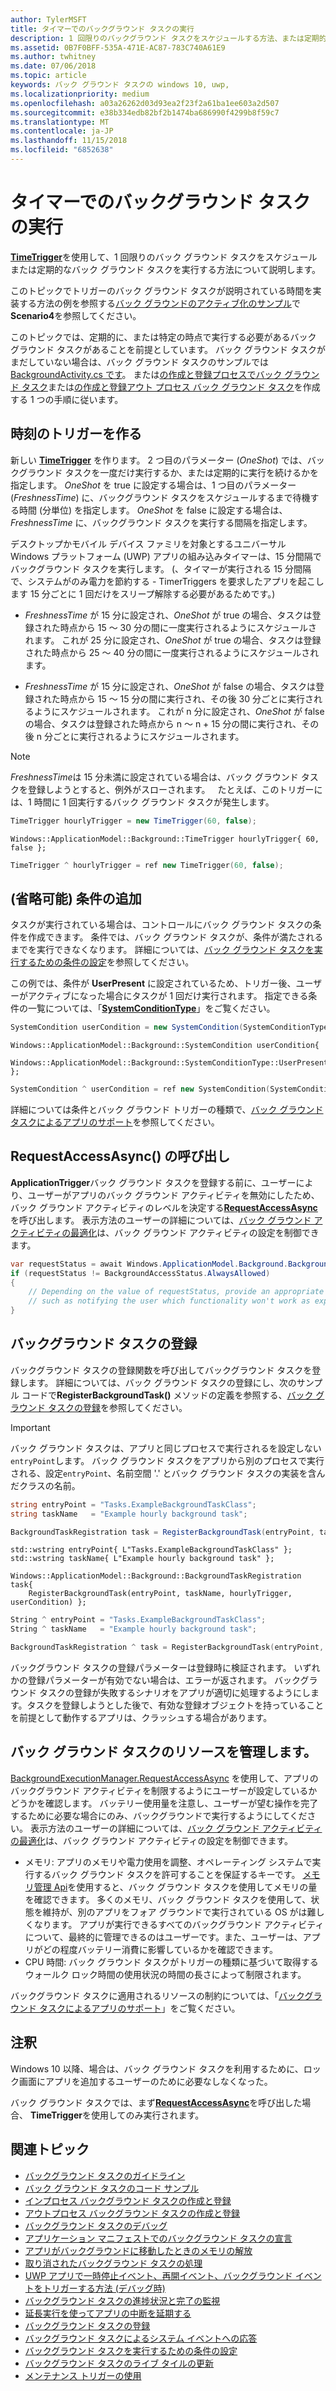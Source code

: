 ```yaml
---
author: TylerMSFT
title: タイマーでのバックグラウンド タスクの実行
description: 1 回限りのバックグラウンド タスクをスケジュールする方法、または定期的なバックグラウンド タスクを実行する方法について説明します。
ms.assetid: 0B7F0BFF-535A-471E-AC87-783C740A61E9
ms.author: twhitney
ms.date: 07/06/2018
ms.topic: article
keywords: バック グラウンド タスクの windows 10, uwp,
ms.localizationpriority: medium
ms.openlocfilehash: a03a26262d03d93ea2f23f2a61ba1ee603a2d507
ms.sourcegitcommit: e38b334edb82bf2b1474ba686990f4299b8f59c7
ms.translationtype: MT
ms.contentlocale: ja-JP
ms.lasthandoff: 11/15/2018
ms.locfileid: "6852638"
---
```

# <a name="run-a-background-task-on-a-timer"></a>タイマーでのバックグラウンド タスクの実行

[**TimeTrigger**](https://msdn.microsoft.com/library/windows/apps/br224843)を使用して、1 回限りのバック グラウンド タスクをスケジュールまたは定期的なバック グラウンド タスクを実行する方法について説明します。

このトピックでトリガーのバック グラウンド タスクが説明されている時間を実装する方法の例を参照する[バック グラウンドのアクティブ化のサンプル](https://github.com/Microsoft/Windows-universal-samples/tree/master/Samples/BackgroundActivation)で**Scenario4**を参照してください。

このトピックでは、定期的に、または特定の時点で実行する必要があるバック グラウンド タスクがあることを前提としています。 バック グラウンド タスクがまだしていない場合は、バック グラウンド タスクのサンプルでは[BackgroundActivity.cs です](https://github.com/Microsoft/Windows-universal-samples/blob/master/Samples/BackgroundActivation/cs/BackgroundActivity.cs)。 または[の作成と登録プロセスでバック グラウンド タスク](create-and-register-an-inproc-background-task.md)または[の作成と登録アウト プロセス バック グラウンド タスク](create-and-register-a-background-task.md)を作成する 1 つの手順に従います。

## <a name="create-a-time-trigger"></a>時刻のトリガーを作る

新しい [**TimeTrigger**](https://msdn.microsoft.com/library/windows/apps/br224843) を作ります。 2 つ目のパラメーター (*OneShot*) では、バックグラウンド タスクを一度だけ実行するか、または定期的に実行を続けるかを指定します。 *OneShot* を true に設定する場合は、1 つ目のパラメーター (*FreshnessTime*) に、バックグラウンド タスクをスケジュールするまで待機する時間 (分単位) を指定します。 *OneShot* を false に設定する場合は、*FreshnessTime* に、バックグラウンド タスクを実行する間隔を指定します。

デスクトップかモバイル デバイス ファミリを対象とするユニバーサル Windows プラットフォーム (UWP) アプリの組み込みタイマーは、15 分間隔でバックグラウンド タスクを実行します。 (、タイマーが実行される 15 分間隔で、システムがのみ電力を節約する - TimerTriggers を要求したアプリを起こします 15 分ごとに 1 回だけをスリープ解除する必要があるためです。)

- *FreshnessTime* が 15 分に設定され、*OneShot* が true の場合、タスクは登録された時点から 15 ～ 30 分の間に一度実行されるようにスケジュールされます。 これが 25 分に設定され、*OneShot* が true の場合、タスクは登録された時点から 25 ～ 40 分の間に一度実行されるようにスケジュールされます。

- *FreshnessTime* が 15 分に設定され、*OneShot* が false の場合、タスクは登録された時点から 15 ～ 15 分の間に実行され、その後 30 分ごとに実行されるようにスケジュールされます。 これが n 分に設定され、*OneShot* が false の場合、タスクは登録された時点から n ～ n + 15 分の間に実行され、その後 n 分ごとに実行されるようにスケジュールされます。

> [!NOTE]
> *FreshnessTime*は 15 分未満に設定されている場合は、バック グラウンド タスクを登録しようとすると、例外がスローされます。
 
たとえば、このトリガーには、1 時間に 1 回実行するバック グラウンド タスクが発生します。

```cs
TimeTrigger hourlyTrigger = new TimeTrigger(60, false);
```

```cppwinrt
Windows::ApplicationModel::Background::TimeTrigger hourlyTrigger{ 60, false };
```

```cpp
TimeTrigger ^ hourlyTrigger = ref new TimeTrigger(60, false);
```

## <a name="optional-add-a-condition"></a>(省略可能) 条件の追加

タスクが実行されている場合は、コントロールにバック グラウンド タスクの条件を作成できます。 条件では、バック グラウンド タスクが、条件が満たされるまでを実行できなくなります。 詳細については、[バック グラウンド タスクを実行するための条件の設定](set-conditions-for-running-a-background-task.md)を参照してください。

この例では、条件が **UserPresent** に設定されているため、トリガー後、ユーザーがアクティブになった場合にタスクが 1 回だけ実行されます。 指定できる条件の一覧については、「[**SystemConditionType**](https://msdn.microsoft.com/library/windows/apps/br224835)」をご覧ください。

```cs
SystemCondition userCondition = new SystemCondition(SystemConditionType.UserPresent);
```

```cppwinrt
Windows::ApplicationModel::Background::SystemCondition userCondition{
    Windows::ApplicationModel::Background::SystemConditionType::UserPresent };
```

```cpp
SystemCondition ^ userCondition = ref new SystemCondition(SystemConditionType::UserPresent);
```

詳細については条件とバック グラウンド トリガーの種類で、[バック グラウンド タスクによるアプリのサポート](support-your-app-with-background-tasks.md)を参照してください。

##  <a name="call-requestaccessasync"></a>RequestAccessAsync() の呼び出し

**ApplicationTrigger**バック グラウンド タスクを登録する前に、ユーザーにより、ユーザーがアプリのバック グラウンド アクティビティを無効にしたため、バック グラウンド アクティビティのレベルを決定する[**RequestAccessAsync**](https://msdn.microsoft.com/library/windows/apps/hh700494)を呼び出します。 表示方法のユーザーの詳細については、[バック グラウンド アクティビティの最適化](https://docs.microsoft.com/windows/uwp/debug-test-perf/optimize-background-activity)は、バック グラウンド アクティビティの設定を制御できます。

```cs
var requestStatus = await Windows.ApplicationModel.Background.BackgroundExecutionManager.RequestAccessAsync();
if (requestStatus != BackgroundAccessStatus.AlwaysAllowed)
{
    // Depending on the value of requestStatus, provide an appropriate response
    // such as notifying the user which functionality won't work as expected
}
```

## <a name="register-the-background-task"></a>バックグラウンド タスクの登録

バックグラウンド タスクの登録関数を呼び出してバックグラウンド タスクを登録します。 詳細については、バック グラウンド タスクの登録にし、次のサンプル コードで**RegisterBackgroundTask()** メソッドの定義を参照する、[バック グラウンド タスクの登録](register-a-background-task.md)を参照してください。

> [!IMPORTANT]
> バック グラウンド タスクは、アプリと同じプロセスで実行されるを設定しない`entryPoint`します。 バック グラウンド タスクをアプリから別のプロセスで実行される、設定`entryPoint`、名前空間 '.' とバック グラウンド タスクの実装を含んだクラスの名前。

```cs
string entryPoint = "Tasks.ExampleBackgroundTaskClass";
string taskName   = "Example hourly background task";

BackgroundTaskRegistration task = RegisterBackgroundTask(entryPoint, taskName, hourlyTrigger, userCondition);
```

```cppwinrt
std::wstring entryPoint{ L"Tasks.ExampleBackgroundTaskClass" };
std::wstring taskName{ L"Example hourly background task" };

Windows::ApplicationModel::Background::BackgroundTaskRegistration task{
    RegisterBackgroundTask(entryPoint, taskName, hourlyTrigger, userCondition) };
```

```cpp
String ^ entryPoint = "Tasks.ExampleBackgroundTaskClass";
String ^ taskName   = "Example hourly background task";

BackgroundTaskRegistration ^ task = RegisterBackgroundTask(entryPoint, taskName, hourlyTrigger, userCondition);
```

バックグラウンド タスクの登録パラメーターは登録時に検証されます。 いずれかの登録パラメーターが有効でない場合は、エラーが返されます。 バックグラウンド タスクの登録が失敗するシナリオをアプリが適切に処理するようにします。タスクを登録しようとした後で、有効な登録オブジェクトを持っていることを前提として動作するアプリは、クラッシュする場合があります。

## <a name="manage-resources-for-your-background-task"></a>バック グラウンド タスクのリソースを管理します。

[BackgroundExecutionManager.RequestAccessAsync](https://msdn.microsoft.com/library/windows/apps/windows.applicationmodel.background.backgroundexecutionmanager.aspx) を使用して、アプリのバックグラウンド アクティビティを制限するようにユーザーが設定しているかどうかを確認します。 バッテリー使用量を注意し、ユーザーが望む操作を完了するために必要な場合にのみ、バックグラウンドで実行するようにしてください。 表示方法のユーザーの詳細については、[バック グラウンド アクティビティの最適化](https://docs.microsoft.com/windows/uwp/debug-test-perf/optimize-background-activity)は、バック グラウンド アクティビティの設定を制御できます。

- メモリ: アプリのメモリや電力使用を調整、オペレーティング システムで実行するバック グラウンド タスクを許可することを保証するキーです。 [メモリ管理 Api](https://msdn.microsoft.com/library/windows/apps/windows.system.memorymanager.aspx)を使用すると、バック グラウンド タスクを使用してメモリの量を確認できます。 多くのメモリ、バック グラウンド タスクを使用して、状態を維持が、別のアプリをフォア グラウンドで実行されている OS がは難しくなります。 アプリが実行できるすべてのバックグラウンド アクティビティについて、最終的に管理できるのはユーザーです。また、ユーザーは、アプリがどの程度バッテリー消費に影響しているかを確認できます。  
- CPU 時間: バック グラウンド タスクがトリガーの種類に基づいて取得するウォールク ロック時間の使用状況の時間の長さによって制限されます。

バックグラウンド タスクに適用されるリソースの制約については、「[バックグラウンド タスクによるアプリのサポート](support-your-app-with-background-tasks.md)」をご覧ください。

## <a name="remarks"></a>注釈

Windows 10 以降、場合は、バック グラウンド タスクを利用するために、ロック画面にアプリを追加するユーザーのために必要なしなくなった。

バック グラウンド タスクでは、まず[**RequestAccessAsync**](https://msdn.microsoft.com/library/windows/apps/hh700485)を呼び出した場合、 **TimeTrigger**を使用してのみ実行されます。

## <a name="related-topics"></a>関連トピック

* [バックグラウンド タスクのガイドライン](guidelines-for-background-tasks.md)
* [バック グラウンド タスクのコード サンプル](https://github.com/Microsoft/Windows-universal-samples/tree/master/Samples/BackgroundTask)
* [インプロセス バックグラウンド タスクの作成と登録](create-and-register-an-inproc-background-task.md)
* [アウトプロセス バックグラウンド タスクの作成と登録](create-and-register-a-background-task.md)
* [バックグラウンド タスクのデバッグ](debug-a-background-task.md)
* [アプリケーション マニフェストでのバックグラウンド タスクの宣言](declare-background-tasks-in-the-application-manifest.md)
* [アプリがバックグラウンドに移動したときのメモリの解放](reduce-memory-usage.md)
* [取り消されたバックグラウンド タスクの処理](handle-a-cancelled-background-task.md)
* [UWP アプリで一時停止イベント、再開イベント、バックグラウンド イベントをトリガーする方法 (デバッグ時)](http://go.microsoft.com/fwlink/p/?linkid=254345)
* [バックグラウンド タスクの進捗状況と完了の監視](monitor-background-task-progress-and-completion.md)
* [延長実行を使ってアプリの中断を延期する](run-minimized-with-extended-execution.md)
* [バックグラウンド タスクの登録](register-a-background-task.md)
* [バックグラウンド タスクによるシステム イベントへの応答](respond-to-system-events-with-background-tasks.md)
* [バックグラウンド タスクを実行するための条件の設定](set-conditions-for-running-a-background-task.md)
* [バックグラウンド タスクのライブ タイルの更新](update-a-live-tile-from-a-background-task.md)
* [メンテナンス トリガーの使用](use-a-maintenance-trigger.md)
